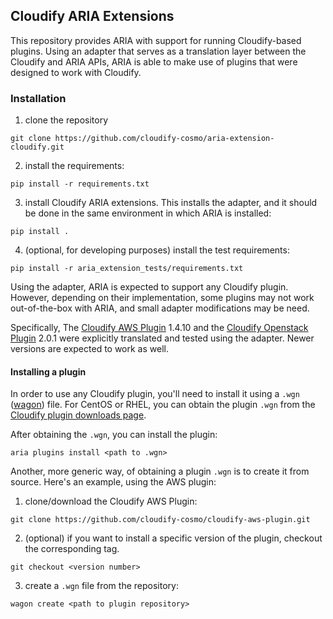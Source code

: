 ## Cloudify ARIA Extensions

This repository provides ARIA with support for running Cloudify-based plugins.
Using an adapter that serves as a translation layer between the Cloudify and ARIA APIs, ARIA is able to make use of plugins that were designed to work with Cloudify.
### Installation

1. clone the repository

`git clone https://github.com/cloudify-cosmo/aria-extension-cloudify.git`

2. install the requirements:

`pip install -r requirements.txt`

3. install Cloudify ARIA extensions. This installs the adapter, and it should be done in the same environment in which ARIA is installed:

`pip install .`


4. (optional, for developing purposes) install the test requirements:

`pip install -r aria_extension_tests/requirements.txt`

Using the adapter, ARIA is expected to support any Cloudify plugin. However, depending on their implementation, some plugins may not work out-of-the-box with ARIA, and small adapter modifications may be need.

Specifically, The [Cloudify AWS Plugin](https://github.com/cloudify-cosmo/cloudify-aws-plugin) 1.4.10 and the [Cloudify Openstack Plugin](https://github.com/cloudify-cosmo/cloudify-openstack-plugin) 2.0.1 were explicitly translated and tested using the adapter. Newer versions are expected to work as well.

#### Installing a plugin
In order to use any Cloudify plugin, you'll need to install it using a `.wgn` ([wagon](https://github.com/cloudify-cosmo/wagon)) file. For CentOS or RHEL, you can obtain the plugin `.wgn` from the [Cloudify plugin downloads page](http://cloudify.co/downloads/plugin-packages.html).

After obtaining the `.wgn`, you can install the plugin:

`aria plugins install <path to .wgn>`

Another, more generic way, of obtaining a plugin `.wgn` is to create it from source. Here's an example, using the AWS plugin:

1. clone/download the Cloudify AWS Plugin:

`git clone https://github.com/cloudify-cosmo/cloudify-aws-plugin.git`

2. (optional) if you want to install a specific version of the plugin, checkout the corresponding tag.

`git checkout <version number>`

3. create a `.wgn` file from the repository:

`wagon create <path to plugin repository>`
